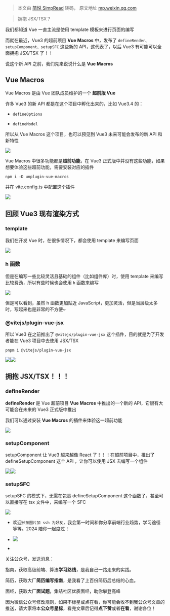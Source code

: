 > 本文由 [简悦 SimpRead](http://ksria.com/simpread/) 转码， 原文地址 [mp.weixin.qq.com](https://mp.weixin.qq.com/s/caqV1UvYfoZm8KPIZuPGAw)

> 拥抱 JSX/TSX？  

我们都知道 Vue 一直主流是使用 template 模板来进行页面的编写

而就在最近，Vue3 的超前项目 **Vue Macros** 中，发布了 `defineRender、setupComponent、setupSFC` 这些新的 API，这代表了，以后 Vue3 有可能可以全面拥抱 JSX/TSX 了！！

说这个新 API 之前，我们先来说说什么是 **Vue Macros**

Vue Macros
----------

Vue Macros 是由 Vue 团队成员维护的一个 **超前版 Vue**

许多 Vue3 的新 API 都是在这个项目中孵化出来的，比如 Vue3.4 的：

*   `defineOptions`
    
*   `defineModel`
    

所以从 Vue Macros 这个项目，也可以预见到 Vue3 未来可能会发布的新 API 和新特性

![](https://mmbiz.qpic.cn/mmbiz_png/TZL4BdZpLdgGf1dtYibTqTxeLtZ9zSBommuuwVhWnEu6JjWYPgHvPWHwpVlGhkQe9pI0wQ2kdHgc5BdvVnS4oeA/640?wx_fmt=png&from=appmsg)

Vue Macros 中很多功能都是**超前功能**，在 Vue3 正式版中并没有这些功能，如果想要体验这些超前功能，需要安装对应的插件

```
npm i -D unplugin-vue-macros
```

并在 vite.config.ts 中配置这个插件

![](https://mmbiz.qpic.cn/mmbiz_png/TZL4BdZpLdgGf1dtYibTqTxeLtZ9zSBomHTRtllYQROQwW1H2In0z2rS6G1KbKIGcdu0K7iaFzN7dYoYuYBUn68g/640?wx_fmt=png&from=appmsg)

回顾 Vue3 现有渲染方式
--------------

### template

我们在开发 Vue 时，在很多情况下，都会使用 template 来编写页面

![](https://mmbiz.qpic.cn/mmbiz_png/TZL4BdZpLdgGf1dtYibTqTxeLtZ9zSBomKx7CKQibhsnrMUC7TzbpYuJYPOoibxmqe88kjL6vN07wlqhl58aiawzFg/640?wx_fmt=png&from=appmsg)

### h 函数

但是在编写一些比较灵活且基础的组件（比如组件库）时，使用 template 来编写比较费劲，所以有些时候也会使用 `h` 函数来编写

![](https://mmbiz.qpic.cn/mmbiz_png/TZL4BdZpLdgGf1dtYibTqTxeLtZ9zSBom61nKJsSpWeREic4n6eLubFsxvhtiaVB48kvfEtDG5E2O6dONictseo1WA/640?wx_fmt=png&from=appmsg)

但是可以看到，虽然 h 函数更加贴近 JavaScript，更加灵活，但是当层级太多时，写起来也是非常的不方便~

### @vitejs/plugin-vue-jsx

所以 Vue3 在之前推出了 `@vitejs/plugin-vue-jsx` 这个插件，目的就是为了开发者能在 Vue3 项目中去使用 JSX/TSX

```
pnpm i @vitejs/plugin-vue-jsx
```

![](https://mmbiz.qpic.cn/mmbiz_png/TZL4BdZpLdgGf1dtYibTqTxeLtZ9zSBomfR7mbvD6Y5cbYEO0e7qH3PwSMolXiaOEZ2bvicmlcxdAAhMgLtxF4gcw/640?wx_fmt=png&from=appmsg)![](https://mmbiz.qpic.cn/mmbiz_png/TZL4BdZpLdgGf1dtYibTqTxeLtZ9zSBomlnOJB0rHRia5zKNh1rUxqO1EYsEsn1seF5G777jXuia4GvJr6UJfrOxg/640?wx_fmt=png&from=appmsg)

拥抱 JSX/TSX！！！
-------------

### defineRender

**defineRender** 是 Vue 超前项目 **Vue Macros** 中推出的一个新的 API，它很有大可能会在未来的 Vue3 正式版中推出

我们可以通过安装 **Vue Macros** 的插件来体验这一超前功能

![](https://mmbiz.qpic.cn/mmbiz_png/TZL4BdZpLdgGf1dtYibTqTxeLtZ9zSBomvqvDNicF23UeOpqDOoe25TLicOY1U3sJlian5CPIibpN8RbIaOC7J9fuWQ/640?wx_fmt=png&from=appmsg)

### setupComponent

setupComponent 让 Vue3 越来越像 React 了！！！在超前项目中，推出了 defineSetupComponent 这个 API ，让你可以使用 JSX 去编写一个组件

![](https://mmbiz.qpic.cn/mmbiz_png/TZL4BdZpLdgGf1dtYibTqTxeLtZ9zSBomeU46KrPOtf71kxy3kf8KoHOeriaP7aZIzRWjxCzsENTXMRSaCU6nOtQ/640?wx_fmt=png&from=appmsg)![](https://mmbiz.qpic.cn/mmbiz_png/TZL4BdZpLdgGf1dtYibTqTxeLtZ9zSBomBFJ00JicowkQ85kGHiavhNl0lWpF3MXSRJhSGRdJwTwWVZopia4TSJelg/640?wx_fmt=png&from=appmsg)

### setupSFC

setupSFC 的模式下，无需在包裹 defineSetupComponent 这个函数了，甚至可以直接写在 tsx 文件中，来编写一个 SFC

![](https://mmbiz.qpic.cn/mmbiz_png/TZL4BdZpLdgGf1dtYibTqTxeLtZ9zSBomPEeUibRxdHr3JzJUUooGlpiaTPkPq9XNVcfiabvmTaibLBwicunEQu5MtvA/640?wx_fmt=png&from=appmsg)

*   欢迎`长按图片加 ssh 为好友`，我会第一时间和你分享前端行业趋势，学习途径等等。2024 陪你一起度过！
    

*   ![](https://mmbiz.qpic.cn/mmbiz_png/iagNW4Zy9CyYB7lXXMibCMPY61fjkytpQrer2wkVcwzAZicenwnLibkfPZfxuWmn0bNTbicadZFXzcOvOFom7h9zeJQ/640?wx_fmt=png&wxfrom=5&wx_lazy=1&wx_co=1)
    
*     
    

关注公众号，发送消息：

指南，获取高级前端、算法**学习路线**，是我自己一路走来的实践。

简历，获取大厂**简历编写指南**，是我看了上百份简历后总结的心血。

面经，获取大厂**面试题**，集结社区优质面经，助你攀登高峰

因为微信公众号修改规则，如果不标星或点在看，你可能会收不到我公众号文章的推送，请大家将本**公众号星标**，看完文章后记得**点下赞**或者**在看**，谢谢各位！